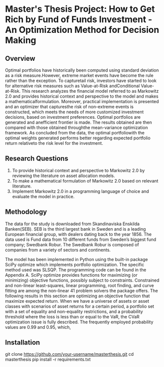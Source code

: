 # Master's Thesis Project: How to Get Rich by Fund of Funds Investment - An Optimization Method for Decision Making

## Overview

Optimal portfolios have historically been computed using standard deviation as a risk measure.However, extreme market events have become the rule rather than the exception. To capturetail risk, investors have started to look for alternative risk measures such as Value-at-Risk andConditional Value-at-Risk. This research analyzes the financial model referred to as Markowitz 2.0 and provides historical context and perspective to the model and makes a mathematicalformulation. Moreover, practical implementation is presented and an optimizer that capturesthe risk of non-extreme events is constructed, which meets the needs of more customized investment decisions, based on investment preferences. Optimal portfolios are generated and anefficient frontier is made. The results obtained are then compared with those obtained throughthe mean-variance optimization framework. As concluded from the data, the optimal portfoliowith the optimal weights generated performs better regarding expected portfolio return relativeto the risk level for the investment.

## Research Questions

1. To provide historical context and perspective to Markowitz 2.0 by reviewing the literature
on asset allocation models.
2. To make a mathematical formulation of Markowitz 2.0 based on relevant literature.
3. Implement Markowitz 2.0 in a programming language of choice and evaluate the model
in practice.


## Methodology

The data for the study is downloaded from Skandinaviska Enskilda Banken(SEB). SEB is the
third largest bank in Sweden and is a leading European financial group, with dealers dating
back to the year 1856. The data used is Fund data from 10 different funds from Sweden’s
biggest fund company; Swedbank Robur. The Swedbank Robur is composed of companies
from a variety of sectors and continents.

The model has been implemented in Python using the built-in package SciPy optimize which
implements portfolio optimization. The specific method used was SLSQP. The programming
code can be found in the Appendix A. SciPy optimize provides functions for maximizing (or
minimizing) objective functions, possibly subject to constraints. Constrained and non-linear
least-squares, linear programming, root finding, and curve fitting are among the non-linear
41
problem solvers the package offers. The following results in this section are optimizing an
objective function that maximize expected return. When we have a universe of assets or asset
classes with scenarios of asset returns for a certain period, a portfolio set with a set of equality
and non-equality restrictions, and a probability threshold where the loss is less than or equal to
the VaR, the CVaR optimization issue is fully described. The frequently employed probability
values are 0.99 and 0.95, which,

## Installation

git clone https://github.com/your-username/masterthesis.git
cd masterthesis
pip install -r requirements.txt

